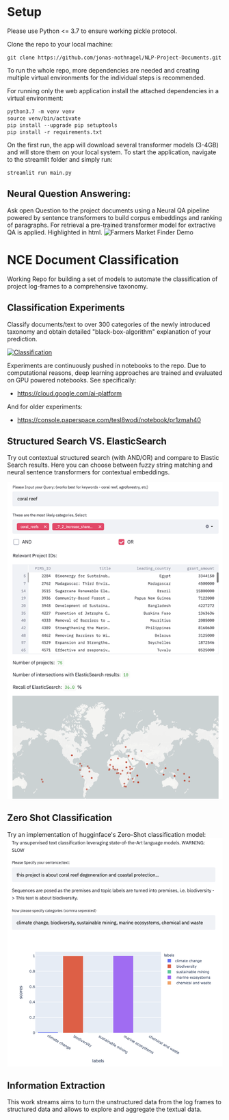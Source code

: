 # Setup

Please use Python <= 3.7 to ensure working pickle protocol.

Clone the repo to your local machine:
```
git clone https://github.com/jonas-nothnagel/NLP-Project-Documents.git
```
To run the whole repo, more dependencies are needed and creating multiple virtual environments for the individual steps is recommended. 

For running only the web application install the attached dependencies in a virtual environment:
```
python3.7 -m venv venv
source venv/bin/activate
pip install --upgrade pip setuptools
pip install -r requirements.txt
```
On the first run, the app will download several transformer models (3-4GB) and will store them on your local system. 
To start the application, navigate to the streamlit folder and simply run:
```
streamlit run main.py
```
## Neural Question Answering:
Ask open Question to the project documents using a Neural QA pipeline powered by sentence transformers to build corpus embeddings and ranking of paragraphs. For  retrieval a pre-trained transformer model for extractive QA is applied. Highlighted in html. 
![Farmers Market Finder Demo](https://github.com/jonas-nothnagel/NLP-Project-Documents/blob/main/img/neural_qa.gif)


# NCE Document Classification
Working Repo for building a set of models to automate the classification of project log-frames to a comprehensive taxonomy.

## Classification Experiments
Classify documents/text to over 300 categories of the newly introduced taxonomy and obtain detailed "black-box-algorithm" explanation of your prediction.

[![Classification](https://github.com/SDG-AI-Lab/NCE_Document_Classification/blob/master/img/classification.JPG)](#features)

Experiments are continuously pushed in notebooks to the repo.
Due to computational reasons, deep learning approaches are trained and evaluated on GPU powered notebooks. See specifically: 
* https://cloud.google.com/ai-platform

And for older experiments:
* https://console.paperspace.com/tesl8wodi/notebook/pr1zmah40

## Structured Search VS. ElasticSearch
Try out contextual structured search (with AND/OR) and compare to Elastic Search results. Here you can choose between fuzzy string matching and neural sentence transformers for contextual embeddings.

[![Whoosh](https://github.com/jonas-nothnagel/NLP-Project-Documents/blob/main/img/whoosh.png)](#features)

## Zero Shot Classification
Try an implementation of hugginface's Zero-Shot classification model:
[![zero_shot](https://github.com/jonas-nothnagel/NLP-Project-Documents/blob/main/img/zero_shot.png)](#features)


## Information Extraction 

This work streams aims to turn the unstructured data from the log frames to structured data and allows to explore and aggregate the textual data.
